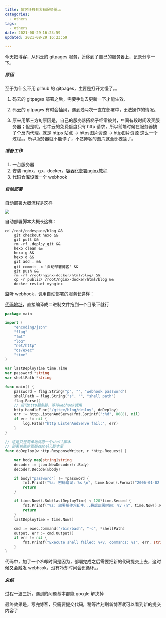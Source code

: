 ```yaml
---
title: 博客迁移到私有服务器上
categories:
  - others
tags:
  - others
date: 2021-08-29 16:23:59
updated: 2021-08-29 16:23:59

---
```


今天把博客，从码云的 gitpages 服务，迁移到了自己的服务器上，记录分享一下。



##### 原因

至于为什么不用 github 的 gitpages，主要是打开太慢了。。

1. 码云的 gitpages  部署之后，需要手动去更新一下才能生效。

2. 码云的 gitpages 有时会抽风，遇到过两次一直在部署中，无法操作的情况。

3. 原来用第三方的原因是，自己的服务器搭梯子经常被封，中间有段时间没买服务器；但是呢，七牛云的免费额度只有 http 请求，所以前端时候在服务器搞了个反向代理。就是 https 站点 -> https图片资源 -> http图片资源 这么一个过程。。所以服务器就不能停了，不然博客的图片就全部要挂了。

<!--more-->

##### 准备工作

1. 一台服务器
2. 安装 nginx，go，docker。[容器化部署nginx教程](http://www.ruanyifeng.com/blog/2018/02/nginx-docker.html)
3. 代码仓库设置一个 webhook



##### 自动部署

自动部署大概流程是这样

<img src="https://proxy.qnoss.seeln.com/images/%E5%8D%9A%E5%AE%A2%E8%87%AA%E5%8A%A8%E9%83%A8%E7%BD%B2.png" style="zoom:80%;" />

自动部署脚本大概长这样：

```shell
cd /root/codespace/blog &&
	git checkout hexo &&
	git pull &&
	rm -rf .deploy_git &&
	hexo clean &&
	hexo g &&
	hexo d &&
	git add . &&
	git commit -m '自动部署博客' &&
	git push &&
	rm -rf /root/nginx-docker/html/blog/ &&
	cp -r public/ /root/nginx-docker/html/blog &&
	docker restart mynginx
```

监听 webhook，调用自动部署的服务长这样：

[代码地址](https://github.com/ruomuc/test_demos/tree/master/simple-blog-deploy-server)，直接编译成二进制文件拖到一个目录下就行

```go
package main

import (
	"encoding/json"
	"flag"
	"fmt"
	"log"
	"net/http"
	"os/exec"
	"time"
)

var lastDeployTime time.Time
var password *string
var shellPath *string

func main() {
	password = flag.String("p", "", "webhook password")
	shellPath = flag.String("s", "", "shell path")
	flag.Parse()
	// 启动http服务器，等待webhook调用
	http.HandleFunc("/gitee/blog/deploy", doDeploy)
	err := http.ListenAndServe(fmt.Sprintf(":%d", 8088), nil)
	if err != nil {
		log.Fatal("http ListenAndServe fail:", err)
	}
}

// 这是只是简单地调用一个shell脚本
// 部署功能步骤都在shell脚本里
func doDeploy(w http.ResponseWriter, r *http.Request) {

	var body map[string]string
	decoder := json.NewDecoder(r.Body)
	decoder.Decode(&body)

	if body["password"] != *password {
		fmt.Printf("%s: 密码错误: %s \n", time.Now().Format("2006-01-02 15:04:05"), body["password"])
		return
	}

	if time.Now().Sub(lastDeployTime) < 120*time.Second {
		fmt.Printf("%s: 部署操作冷却中...最后部署时间: %v \n", time.Now().Format("2006-01-02 15:04:05"), lastDeployTime)
		return
	}
	lastDeployTime = time.Now()

	cmd := exec.Command("/bin/bash", "-c", *shellPath)
	output, err := cmd.Output()
	if err != nil {
		fmt.Printf("Execute shell failed: %+v, commands: %s", err, string(output))
	}
}
```

代码中，加了一个冷却时间是因为，部署完成之后需要把新的代码提交上去，这时候又会触发 webhook，没有冷却时间会死循环。。

##### 总结

过程一波三折，遇到的问题基本都能 google 解决掉

最终效果是，写完博客，只需要提交代码，稍等片刻刷新博客就可以看到新的提交内容了